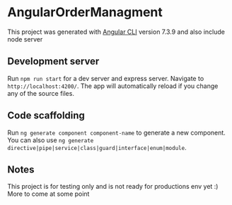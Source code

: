 # AngularOrderManagment

This project was generated with [Angular CLI](https://github.com/angular/angular-cli) version 7.3.9 and also include node server

## Development server

Run `npm run start` for a dev server and express server. Navigate to `http://localhost:4200/`. 
The app will automatically reload if you change any of the source files.

## Code scaffolding

Run `ng generate component component-name` to generate a new component. You can also use `ng generate directive|pipe|service|class|guard|interface|enum|module`.

## Notes
This project is for testing only and is not ready for productions env yet :)
More to come at some point
